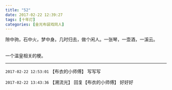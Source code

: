 ```yaml
---
title: "52"
date: 2017-02-22 12:39:27
tags: [十年灯]
categories: [金光布袋戏同人]
---
```


<p dir="ltr"  >隙中驹，石中火，梦中身。几时归去，做个闲人。一张琴，一壶酒，一溪云。<br /><br /></p> 
<p dir="ltr"  >一个温皇相关的梗。</p>

<!-- more -->

---

`2017-02-22 12:53:01` 【布衣的小师傅】 写写写

`2017-02-22 13:43:36` 【溯流光】 回复【布衣的小师傅】 好好好
